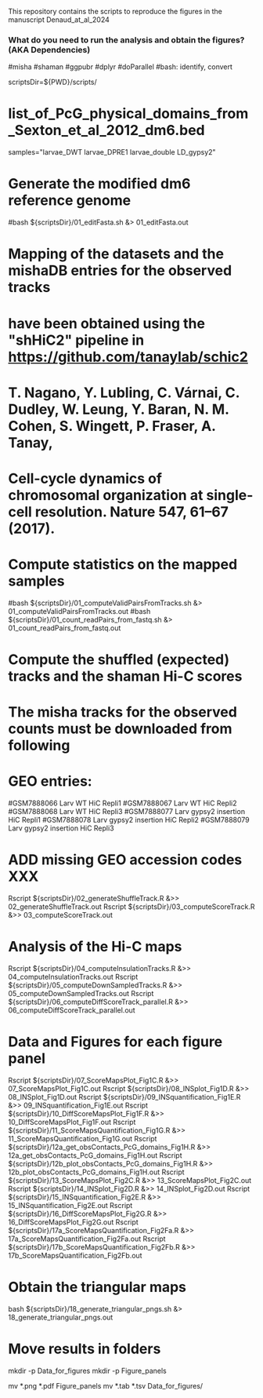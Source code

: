 This repository contains the scripts to reproduce the figures in the manuscript Denaud_at_al_2024

### What do you need to run the analysis and obtain the figures? (AKA Dependencies) ###
#misha
#shaman
#ggpubr
#dplyr
#doParallel
#bash: identify, convert

scriptsDir=${PWD}/scripts/

# list_of_PcG_physical_domains_from_Sexton_et_al_2012_dm6.bed
samples="larvae_DWT larvae_DPRE1 larvae_double LD_gypsy2"

# Generate the modified dm6 reference genome
#bash     ${scriptsDir}/01_editFasta.sh &> 01_editFasta.out

# Mapping of the datasets and the mishaDB entries for the observed tracks
# have been obtained using the "shHiC2" pipeline in https://github.com/tanaylab/schic2
# T. Nagano, Y. Lubling, C. Várnai, C. Dudley, W. Leung, Y. Baran, N. M. Cohen, S. Wingett, P. Fraser, A. Tanay,
# Cell-cycle dynamics of chromosomal organization at single-cell resolution. Nature 547, 61–67 (2017).

# Compute statistics on the mapped samples
#bash     ${scriptsDir}/01_computeValidPairsFromTracks.sh &> 01_computeValidPairsFromTracks.out
#bash     ${scriptsDir}/01_count_readPairs_from_fastq.sh  &> 01_count_readPairs_from_fastq.out

# Compute the shuffled (expected) tracks and the shaman Hi-C scores
# The misha tracks for the observed counts must be downloaded from following
# GEO entries:
#GSM7888066	Larv WT HiC Repli1
#GSM7888067	Larv WT HiC Repli2
#GSM7888068	Larv WT HiC Repli3
#GSM7888077	Larv gypsy2 insertion HiC Repli1
#GSM7888078	Larv gypsy2 insertion HiC Repli2
#GSM7888079	Larv gypsy2 insertion HiC Repli3
# ADD missing GEO accession codes XXX

Rscript ${scriptsDir}/02_generateShuffleTrack.R &>> 02_generateShuffleTrack.out
Rscript ${scriptsDir}/03_computeScoreTrack.R    &>> 03_computeScoreTrack.out

# Analysis of the Hi-C maps
Rscript ${scriptsDir}/04_computeInsulationTracks.R        &>> 04_computeInsulationTracks.out
Rscript ${scriptsDir}/05_computeDownSampledTracks.R       &>> 05_computeDownSampledTracks.out
Rscript ${scriptsDir}/06_computeDiffScoreTrack_parallel.R &>> 06_computeDiffScoreTrack_parallel.out

# Data and Figures for each figure panel
Rscript ${scriptsDir}/07_ScoreMapsPlot_Fig1C.R                 &>> 07_ScoreMapsPlot_Fig1C.out
Rscript ${scriptsDir}/08_INSplot_Fig1D.R                       &>> 08_INSplot_Fig1D.out
Rscript ${scriptsDir}/09_INSquantification_Fig1E.R             &>> 09_INSquantification_Fig1E.out
Rscript ${scriptsDir}/10_DiffScoreMapsPlot_Fig1F.R             &>> 10_DiffScoreMapsPlot_Fig1F.out
Rscript ${scriptsDir}/11_ScoreMapsQuantification_Fig1G.R       &>> 11_ScoreMapsQuantification_Fig1G.out
Rscript ${scriptsDir}/12a_get_obsContacts_PcG_domains_Fig1H.R  &>> 12a_get_obsContacts_PcG_domains_Fig1H.out
Rscript ${scriptsDir}/12b_plot_obsContacts_PcG_domains_Fig1H.R &>> 12b_plot_obsContacts_PcG_domains_Fig1H.out
Rscript ${scriptsDir}/13_ScoreMapsPlot_Fig2C.R                 &>> 13_ScoreMapsPlot_Fig2C.out
Rscript ${scriptsDir}/14_INSplot_Fig2D.R                       &>> 14_INSplot_Fig2D.out
Rscript ${scriptsDir}/15_INSquantification_Fig2E.R             &>> 15_INSquantification_Fig2E.out
Rscript ${scriptsDir}/16_DiffScoreMapsPlot_Fig2G.R             &>> 16_DiffScoreMapsPlot_Fig2G.out
Rscript ${scriptsDir}/17a_ScoreMapsQuantification_Fig2Fa.R     &>>  17a_ScoreMapsQuantification_Fig2Fa.out
Rscript ${scriptsDir}/17b_ScoreMapsQuantification_Fig2Fb.R     &>>  17b_ScoreMapsQuantification_Fig2Fb.out

# Obtain the triangular maps
bash ${scriptsDir}/18_generate_triangular_pngs.sh &> 18_generate_triangular_pngs.out

# Move results in folders
mkdir -p Data_for_figures
mkdir -p Figure_panels

mv *.png *.pdf Figure_panels
mv *.tab *.tsv Data_for_figures/
